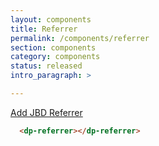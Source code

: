 ```yaml
---
layout: components
title: Referrer
permalink: /components/referrer
section: components
category: components
status: released
intro_paragraph: >

---
```


<!-- scripts: ["@patternfly/pfelement/pfelement.umd","@rhd/dp-referrer"] -->

[Add JBD Referrer](?referrer=jbd)

```html
  <dp-referrer></dp-referrer>
```


